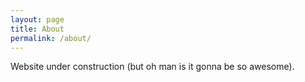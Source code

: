 ```yaml
---
layout: page
title: About
permalink: /about/
---
```


Website under construction (but oh man is it gonna be so awesome).
